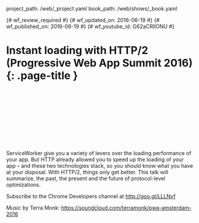 project_path: /web/_project.yaml
book_path: /web/shows/_book.yaml

{# wf_review_required #}
{# wf_updated_on: 2016-06-19 #}
{# wf_published_on: 2016-06-19 #}
{# wf_youtube_id: G62aCRIlONU #}

# Instant loading with HTTP/2 (Progressive Web App Summit 2016) {: .page-title }


<div class="video-wrapper">
  <iframe class="devsite-embedded-youtube-video" data-video-id="G62aCRIlONU"
          data-autohide="1" data-showinfo="0" frameborder="0" allowfullscreen>
  </iframe>
</div>


ServiceWorker give you a variety of levers over the loading performance of your app. But HTTP already allowed you to speed up the loading of your app – and these two technologies stack, so you should know what you have at your disposal. With HTTP/2, things only get better. This talk will summarize, the past, the present and the future of protocol-level optimizations.

Subscribe to the Chrome Developers channel at http://goo.gl/LLLNvf

Music by Terra Monk: https://soundcloud.com/terramonk/pwa-amsterdam-2016
